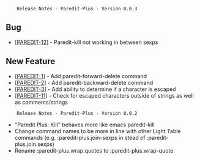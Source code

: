 
        Release Notes - Paredit-Plus - Version 0.0.3
            
<h2>        Bug
</h2>
<ul>
<li>[<a href='https://81.4.106.141/jira/browse/PAREDIT-12'>PAREDIT-12</a>] -         Paredit-kill not working in between sexps
</li>
</ul>
            
<h2>        New Feature
</h2>
<ul>
<li>[<a href='https://81.4.106.141/jira/browse/PAREDIT-1'>PAREDIT-1</a>] -         Add paredit-forward-delete command
</li>
<li>[<a href='https://81.4.106.141/jira/browse/PAREDIT-2'>PAREDIT-2</a>] -         Add paredit-backward-delete command
</li>
<li>[<a href='https://81.4.106.141/jira/browse/PAREDIT-3'>PAREDIT-3</a>] -         Add ability to determine if a character is escaped
</li>
<li>[<a href='https://81.4.106.141/jira/browse/PAREDIT-11'>PAREDIT-11</a>] -         Check for escaped characters outside of strings as well as comments/strings
</li>
</ul>
        

        Release Notes - Paredit-Plus - Version 0.0.2

- "Paredit Plus: Kill" behaves more like emacs paredit-kill
- Change command names to be more in line with other Light Table commands (e.g. :paredit-plus.join-sexps in stead of :paredit-plus.join.sexps)
- Rename :paredit-plus.wrap.quotes to :paredit-plus.wrap-quote